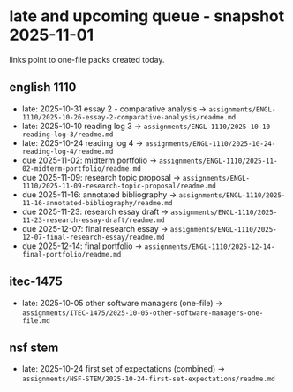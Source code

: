 # late and upcoming queue - snapshot 2025-11-01

links point to one-file packs created today.

## english 1110
- late: 2025-10-31 essay 2 - comparative analysis -> `assignments/ENGL-1110/2025-10-26-essay-2-comparative-analysis/readme.md`
- late: 2025-10-10 reading log 3 -> `assignments/ENGL-1110/2025-10-10-reading-log-3/readme.md`
- late: 2025-10-24 reading log 4 -> `assignments/ENGL-1110/2025-10-24-reading-log-4/readme.md`
- due 2025-11-02: midterm portfolio -> `assignments/ENGL-1110/2025-11-02-midterm-portfolio/readme.md`
- due 2025-11-09: research topic proposal -> `assignments/ENGL-1110/2025-11-09-research-topic-proposal/readme.md`
- due 2025-11-16: annotated bibliography -> `assignments/ENGL-1110/2025-11-16-annotated-bibliography/readme.md`
- due 2025-11-23: research essay draft -> `assignments/ENGL-1110/2025-11-23-research-essay-draft/readme.md`
- due 2025-12-07: final research essay -> `assignments/ENGL-1110/2025-12-07-final-research-essay/readme.md`
- due 2025-12-14: final portfolio -> `assignments/ENGL-1110/2025-12-14-final-portfolio/readme.md`

## itec-1475
- late: 2025-10-05 other software managers (one-file) -> `assignments/ITEC-1475/2025-10-05-other-software-managers-one-file.md`

## nsf stem
- late: 2025-10-24 first set of expectations (combined) -> `assignments/NSF-STEM/2025-10-24-first-set-expectations/readme.md`
